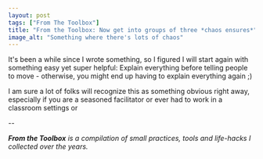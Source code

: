 ```yaml
---
layout: post
tags: ["From The Toolbox"]
title: "From the Toolbox: Now get into groups of three *chaos ensures*"
image_alt: "Something where there's lots of chaos"
---
```

It's been a while since I wrote something, so I figured I will start again with something easy yet super helpful: Explain everything before telling people to move - otherwise, you might end up having to explain everything again ;)

I am sure a lot of folks will recognize this as something obvious right away, especially if you are a seasoned facilitator or ever had to work in a classroom settings or 

--

_**From the Toolbox** is a compilation of small practices, tools and life-hacks I collected over the years._
